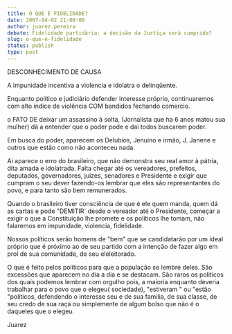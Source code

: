 ```yaml
---
title: O QUE É FIDELIDADE?
date: 2007-04-02 21:00:00
author: juarez.pereira
debate: Fidelidade partidária: a decisão da Justiça será cumprida?
slug: o-que-e-fidelidade
status: publish 
type: post
---
```


DESCONHECIMENTO DE CAUSA  

A impunidade incentiva a violencia e idolatra o delinqüente.  

Enquanto político e judiciário defender interesse próprio, continuaremos com alto índice de violência COM bandidos fechando comercio.  

o FATO DE deixar um assassino à solta, (Jornalista que ha 6 anos matou sua mulher) dá a entender que o poder pode e dai todos buscarem poder.  

Em busca do poder, aparecem os Delubios, Jenuino e irmão, J. Janene e outros que estão como não aconteceu nada.  

Ai aparece o erro do brasileiro, que não demonstra seu real amor à pátria, dita amada e idolatrada. Falta chegar até os vereadores, prefeitos, deputados, governadores, juizes, senadores e Presidente e exigir que cumpram o seu dever fazendo-os lembrar que eles são representantes do povo, e para tanto são bem remunerados.   

Quando o brasileiro tiver consciência de que é ele quem manda, quem dá as cartas e pode "DEMITIR´ desde o vereador até o Presidente, começar a exigir o que a Constituição lhe promete e os políticos lhe tomam, não falaremos em impunidade, violencia, fidelidade.  

Nossos políticos serão homens de "bem" que se candidatarão por um ideal próprio que é próximo ao de seu partido com a intenção de fazer algo em prol de sua comunidade, de seu eleleitorado.  

O que é feito pelos politicos para que a população se lembre deles. São excessões que aparecem no dia a dia e se destacam. São raros os politicos dos quais podemos lembrar com orgulho pois, a maioria enquanto deveria trabalhar para o povo que o elegeu( sociedade), "estiveram " ou "estão "politicos, defendendo o interesse seu e de sua familia, de sua classe, de seu credo de sua raça ou simplemente de algum bolso que não é o daqueles que o elegeu.   

Juarez
